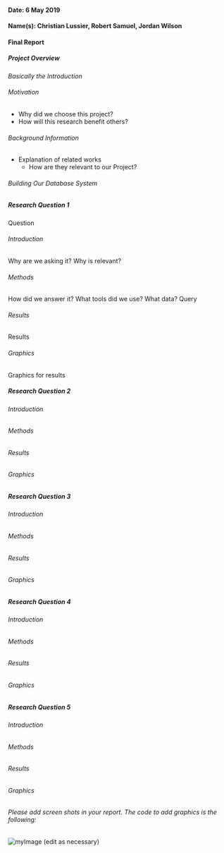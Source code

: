 #### Date: 6 May 2019
#### Name(s): Christian Lussier, Robert Samuel, Jordan Wilson

#### Final Report

##### Project Overview
*Basically the Introduction*
###### Motivation
* Why did we choose this project?
* How will this research benefit others?

###### Background Information
* Explanation of related works
  * How are they relevant to our Project?



###### Building Our Database System



##### Research Question 1
Question
###### Introduction
Why are we asking it? Why is relevant?

###### Methods
How did we answer it? What tools did we use? What data?
Query

###### Results
Results

###### Graphics
Graphics for results


##### Research Question 2

###### Introduction

###### Methods

###### Results

###### Graphics


##### Research Question 3
###### Introduction

###### Methods

###### Results

###### Graphics

##### Research Question 4
###### Introduction

###### Methods

###### Results

###### Graphics

##### Research Question 5
###### Introduction

###### Methods

###### Results

###### Graphics


###### Please add screen shots in your report. The code to add graphics is the following:
![myImage](graphics/gators.png)
(edit as necessary)
